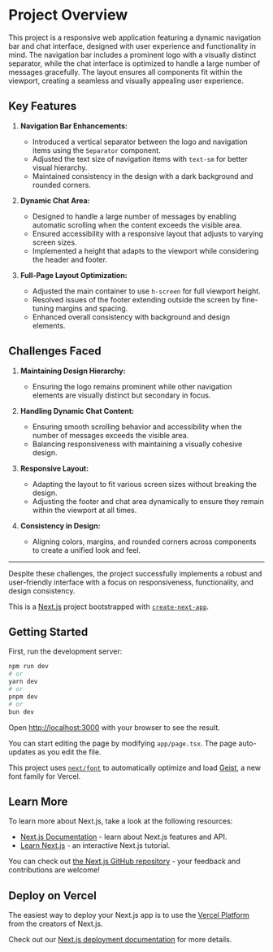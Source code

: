 # Project Overview

This project is a responsive web application featuring a dynamic navigation bar and chat interface, designed with user experience and functionality in mind. The navigation bar includes a prominent logo with a visually distinct separator, while the chat interface is optimized to handle a large number of messages gracefully. The layout ensures all components fit within the viewport, creating a seamless and visually appealing user experience.

## Key Features

1. **Navigation Bar Enhancements:**
   - Introduced a vertical separator between the logo and navigation items using the `Separator` component.
   - Adjusted the text size of navigation items with `text-sm` for better visual hierarchy.
   - Maintained consistency in the design with a dark background and rounded corners.

2. **Dynamic Chat Area:**
   - Designed to handle a large number of messages by enabling automatic scrolling when the content exceeds the visible area.
   - Ensured accessibility with a responsive layout that adjusts to varying screen sizes.
   - Implemented a height that adapts to the viewport while considering the header and footer.

3. **Full-Page Layout Optimization:**
   - Adjusted the main container to use `h-screen` for full viewport height.
   - Resolved issues of the footer extending outside the screen by fine-tuning margins and spacing.
   - Enhanced overall consistency with background and design elements.

## Challenges Faced

1. **Maintaining Design Hierarchy:**
   - Ensuring the logo remains prominent while other navigation elements are visually distinct but secondary in focus.

2. **Handling Dynamic Chat Content:**
   - Ensuring smooth scrolling behavior and accessibility when the number of messages exceeds the visible area.
   - Balancing responsiveness with maintaining a visually cohesive design.

3. **Responsive Layout:**
   - Adapting the layout to fit various screen sizes without breaking the design.
   - Adjusting the footer and chat area dynamically to ensure they remain within the viewport at all times.

4. **Consistency in Design:**
   - Aligning colors, margins, and rounded corners across components to create a unified look and feel.

---

Despite these challenges, the project successfully implements a robust and user-friendly interface with a focus on responsiveness, functionality, and design consistency.



















This is a [Next.js](https://nextjs.org) project bootstrapped with [`create-next-app`](https://nextjs.org/docs/app/api-reference/cli/create-next-app).

## Getting Started

First, run the development server:

```bash
npm run dev
# or
yarn dev
# or
pnpm dev
# or
bun dev
```

Open [http://localhost:3000](http://localhost:3000) with your browser to see the result.

You can start editing the page by modifying `app/page.tsx`. The page auto-updates as you edit the file.

This project uses [`next/font`](https://nextjs.org/docs/app/building-your-application/optimizing/fonts) to automatically optimize and load [Geist](https://vercel.com/font), a new font family for Vercel.

## Learn More

To learn more about Next.js, take a look at the following resources:

- [Next.js Documentation](https://nextjs.org/docs) - learn about Next.js features and API.
- [Learn Next.js](https://nextjs.org/learn) - an interactive Next.js tutorial.

You can check out [the Next.js GitHub repository](https://github.com/vercel/next.js) - your feedback and contributions are welcome!

## Deploy on Vercel

The easiest way to deploy your Next.js app is to use the [Vercel Platform](https://vercel.com/new?utm_medium=default-template&filter=next.js&utm_source=create-next-app&utm_campaign=create-next-app-readme) from the creators of Next.js.

Check out our [Next.js deployment documentation](https://nextjs.org/docs/app/building-your-application/deploying) for more details.
